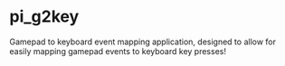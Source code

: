 # pi_g2key
Gamepad to keyboard event mapping application, designed to allow for easily mapping gamepad events to keyboard key presses!

